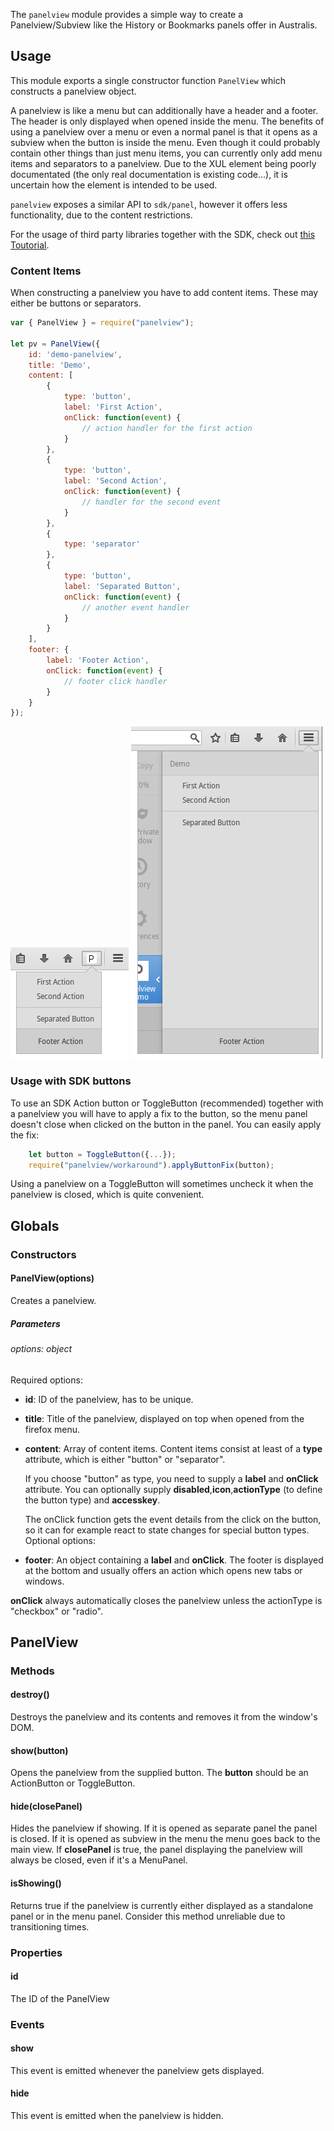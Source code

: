 The `panelview` module provides a simple way to create a Panelview/Subview like the History or Bookmarks panels offer in Australis.

## Usage ##
This module exports a single constructor function `PanelView` which constructs a panelview object.

A panelview is like a menu but can additionally have a header and a footer. The header is only displayed when opened inside the menu. The benefits of using a panelview over a menu or even a normal panel is that it opens as a subview when the button is inside the menu.
Even though it could probably contain other things than just menu items, you can currently only add menu items and separators to a panelview. Due to the XUL element being poorly documentated (the only real documentation is existing code...), it is uncertain how the element is intended to be used.

`panelview` exposes a similar API to `sdk/panel`, however it offers less functionality, due to the content restrictions.

For the usage of third party libraries together with the SDK, check out [this Toutorial](https://developer.mozilla.org/en-US/Add-ons/SDK/Tutorials/Add_a_Menu_Item_to_Firefox).

### Content Items ###
When constructing a panelview you have to add content items. These may either be buttons or separators.
```js
var { PanelView } = require("panelview");

let pv = PanelView({
    id: 'demo-panelview',
    title: 'Demo',
    content: [
        {
            type: 'button',
            label: 'First Action',
            onClick: function(event) {
                // action handler for the first action
            }
        },
        {
            type: 'button',
            label: 'Second Action',
            onClick: function(event) {
                // handler for the second event
            }
        },
        {
            type: 'separator'
        },
        {
            type: 'button',
            label: 'Separated Button',
            onClick: function(event) {
                // another event handler
            }
        }
    ],
    footer: {
        label: 'Footer Action',
        onClick: function(event) {
            // footer click handler
        }
    }
});
```

![panelview spawned from a toolbarbutton](panelview-panel.png)
![panelview inside the menu panel](panelview-menu.png)

### Usage with SDK buttons ###
To use an SDK Action button or ToggleButton (recommended) together with a panelview you will have to apply a fix to the button, so the menu panel doesn't close when clicked on the button in the panel.
You can easily apply the fix:
```js
    let button = ToggleButton({...});
    require("panelview/workaround").applyButtonFix(button);
```
Using a panelview on a ToggleButton will sometimes uncheck it when the panelview is closed, which is quite convenient.

## Globals ##
### Constructors ###
#### PanelView(options) ####
Creates a panelview.

##### Parameters #####
###### options: object ######
Required options:
   * __id__: ID of the panelview, has to be unique.
   * __title__: Title of the panelview, displayed on top when opened from the firefox menu.
   * __content__: Array of content items. Content items consist at least of a __type__ attribute, which is either "button" or "separator".

     If you choose "button" as type, you need to supply a __label__ and __onClick__ attribute. You can optionally supply __disabled__,__icon__,__actionType__ (to define the button type) and __accesskey__.

     The onClick function gets the event details from the click on the button, so it can for example react to state changes for special button types.
Optional options:
   * __footer__: An object containing a __label__ and __onClick__. The footer is displayed at the bottom and usually offers an action which opens new tabs or windows.

__onClick__ always automatically closes the panelview unless the actionType is "checkbox" or "radio".
## PanelView ##
### Methods ###
#### destroy() ####
Destroys the panelview and its contents and removes it from the window's DOM.
#### show(button) ####
Opens the panelview from the supplied button. The __button__ should be an ActionButton or ToggleButton.
#### hide(closePanel) ####
Hides the panelview if showing. If it is opened as separate panel the panel is closed. If it is opened as subview in the menu the menu goes back to the main view. If __closePanel__ is true, the panel displaying the panelview will always be closed, even if it's a MenuPanel.
#### isShowing() ####
Returns true if the panelview is currently either displayed as a standalone panel or in the menu panel. Consider this method unreliable due to transitioning times.
### Properties ###
#### id ####
The ID of the PanelView
### Events ###
#### show ####
This event is emitted whenever the panelview gets displayed.
#### hide ####
This event is emitted when the panelview is hidden.
